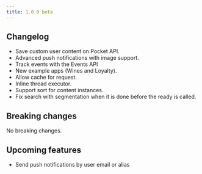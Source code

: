```yaml
---
title: 1.0.0 beta
---
```


## Changelog
- Save custom user content on Pocket API.
- Advanced push notifications with image support. 
- Track events with the Events API
- New example apps (Wines and Loyalty).
- Allow cache for request.
- Inline thread executor.
- Support sort for content instances.
- Fix search with segmentation when it is done before the ready is called.

## Breaking changes

No breaking changes.

## Upcoming features

- Send push notifications by user email or alias

